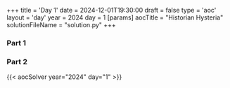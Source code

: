 +++
title = 'Day 1'
date = 2024-12-01T19:30:00
draft = false
type = 'aoc'
layout = 'day'
year = 2024
day = 1
[params]
    aocTitle = "Historian Hysteria"
    solutionFileName = "solution.py"
+++

### Part 1

### Part 2

{{< aocSolver year="2024" day="1" >}}
